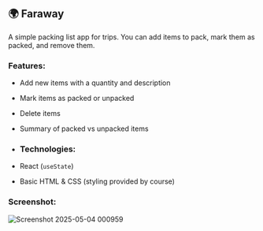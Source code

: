 ## 🌍 Faraway
A simple packing list app for trips. You can add items to pack, mark them as packed, and remove them.

### Features:
- Add new items with a quantity and description
- Mark items as packed or unpacked
- Delete items
- Summary of packed vs unpacked items

- ### Technologies:
- React (`useState`)
- Basic HTML & CSS (styling provided by course)

### Screenshot:
![Screenshot 2025-05-04 000959](https://github.com/user-attachments/assets/bfedf242-9ea2-4bf2-84d3-ecfe94f83302)
